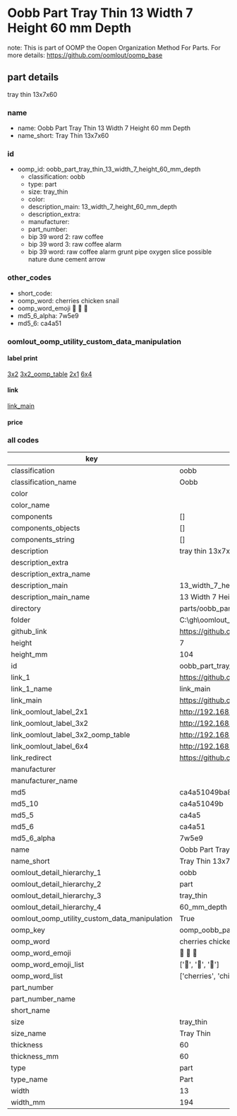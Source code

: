 # Oobb Part Tray Thin 13 Width 7 Height 60 mm Depth  

note: This is part of OOMP the Oopen Organization Method For Parts. For more details: https://github.com/oomlout/oomp_base

##  part details
  



tray thin 13x7x60



### name
* name: Oobb Part Tray Thin 13 Width 7 Height 60 mm Depth
* name_short: Tray Thin 13x7x60 
### id
* oomp_id: oobb_part_tray_thin_13_width_7_height_60_mm_depth
  * classification: oobb
  * type: part
  * size: tray_thin
  * color: 
  * description_main: 13_width_7_height_60_mm_depth
  * description_extra: 
  * manufacturer: 
  * part_number: 
  * bip 39 word 2: raw coffee
  * bip 39 word 3: raw coffee alarm
  * bip 39 word: raw coffee alarm grunt pipe oxygen slice possible nature dune cement arrow

### other_codes
* short_code: 
* oomp_word: cherries chicken snail
* oomp_word_emoji :cherries: :chicken: :snail:
* md5_6_alpha: 7w5e9
* md5_6: ca4a51






### oomlout_oomp_utility_custom_data_manipulation
#### label print
[3x2](http://192.168.1.245:1112/?label=oomp%207w5e9)
[3x2_oomp_table](http://192.168.1.108:1112/?label=oomp%207w5e9)
[2x1](http://192.168.1.242:1112/?label=oomp%207w5e9)
[6x4](http://192.168.1.55:1112/?label=oomp%207w5e9)    

#### link

[link_main](https://github.com/oomlout/oomlout_oobb_version_4_generated_parts/tree/main/navigation_oomp/oobb/part/tray_thin/13_width_7_height_60_mm_depth/part)                              

#### price







### all codes 
| key | value |  
| --- | --- |  
| classification | oobb |  
| classification_name | Oobb |  
| color |  |  
| color_name |  |  
| components | [] |  
| components_objects | [] |  
| components_string | [] |  
| description | tray thin 13x7x60 |  
| description_extra |  |  
| description_extra_name |  |  
| description_main | 13_width_7_height_60_mm_depth |  
| description_main_name | 13 Width 7 Height 60 mm Depth |  
| directory | parts/oobb_part_tray_thin_13_width_7_height_60_mm_depth |  
| folder | C:\gh\oomlout_oobb_version_4_generated_parts\parts\oobb_part_tray_thin_13_width_7_height_60_mm_depth |  
| github_link | https://github.com/oomlout/oomlout_oomp_part_src/tree/main/parts/oobb_part_tray_thin_13_width_7_height_60_mm_depth |  
| height | 7 |  
| height_mm | 104 |  
| id | oobb_part_tray_thin_13_width_7_height_60_mm_depth |  
| link_1 | https://github.com/oomlout/oomlout_oobb_version_4_generated_parts/tree/main/navigation_oomp/oobb/part/tray_thin/13_width_7_height_60_mm_depth/part |  
| link_1_name | link_main |  
| link_main | https://github.com/oomlout/oomlout_oobb_version_4_generated_parts/tree/main/navigation_oomp/oobb/part/tray_thin/13_width_7_height_60_mm_depth/part |  
| link_oomlout_label_2x1 | http://192.168.1.242:1112/?label=oomp%207w5e9 |  
| link_oomlout_label_3x2 | http://192.168.1.245:1112/?label=oomp%207w5e9 |  
| link_oomlout_label_3x2_oomp_table | http://192.168.1.108:1112/?label=oomp%207w5e9 |  
| link_oomlout_label_6x4 | http://192.168.1.55:1112/?label=oomp%207w5e9 |  
| link_redirect | https://github.com/oomlout/oomlout_oobb_version_4_generated_parts/tree/main/parts/oobb_tray_thin_13_07_60 |  
| manufacturer |  |  
| manufacturer_name |  |  
| md5 | ca4a51049ba8996e7952a6720b8b4d94 |  
| md5_10 | ca4a51049b |  
| md5_5 | ca4a5 |  
| md5_6 | ca4a51 |  
| md5_6_alpha | 7w5e9 |  
| name | Oobb Part Tray Thin 13 Width 7 Height 60 mm Depth |  
| name_short | Tray Thin 13x7x60  |  
| oomlout_detail_hierarchy_1 | oobb |  
| oomlout_detail_hierarchy_2 | part |  
| oomlout_detail_hierarchy_3 | tray_thin |  
| oomlout_detail_hierarchy_4 | 60_mm_depth |  
| oomlout_oomp_utility_custom_data_manipulation | True |  
| oomp_key | oomp_oobb_part_tray_thin_13_width_7_height_60_mm_depth |  
| oomp_word | cherries chicken snail |  
| oomp_word_emoji | :cherries: :chicken: :snail: |  
| oomp_word_emoji_list | [':cherries:', ':chicken:', ':snail:'] |  
| oomp_word_list | ['cherries', 'chicken', 'snail'] |  
| part_number |  |  
| part_number_name |  |  
| short_name |  |  
| size | tray_thin |  
| size_name | Tray Thin |  
| thickness | 60 |  
| thickness_mm | 60 |  
| type | part |  
| type_name | Part |  
| width | 13 |  
| width_mm | 194 |  
